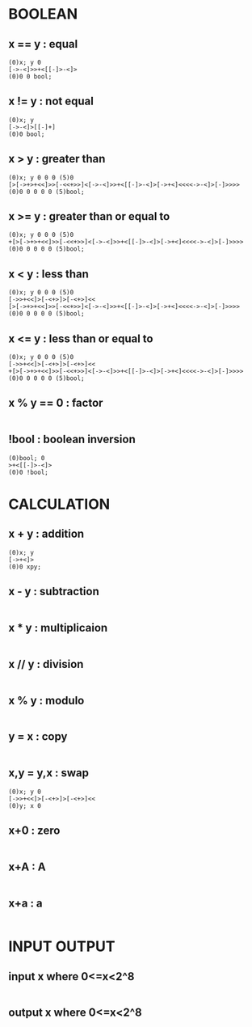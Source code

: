 # BOOLEAN
## x == y : equal
```brainfuck
(0)x; y 0
[->-<]>>+<[[-]>-<]>
(0)0 0 bool;
```

## x != y : not equal
```brainfuck
(0)x; y
[->-<]>[[-]+]
(0)0 bool;
```

## x > y : greater than
```brainfuck
(0)x; y 0 0 0 (5)0
[>[->+>+<<]>>[-<<+>>]<[->-<]>>+<[[-]>-<]>[->+<]<<<<->-<]>[-]>>>>
(0)0 0 0 0 0 (5)bool;
```

## x >= y : greater than or equal to
```brainfuck
(0)x; y 0 0 0 (5)0
+[>[->+>+<<]>>[-<<+>>]<[->-<]>>+<[[-]>-<]>[->+<]<<<<->-<]>[-]>>>>
(0)0 0 0 0 0 (5)bool;

```

## x < y : less than
```brainfuck
(0)x; y 0 0 0 (5)0
[->>+<<]>[-<+>]>[-<+>]<<
[>[->+>+<<]>>[-<<+>>]<[->-<]>>+<[[-]>-<]>[->+<]<<<<->-<]>[-]>>>>
(0)0 0 0 0 0 (5)bool;
```

## x <= y : less than or equal to
```brainfuck
(0)x; y 0 0 0 (5)0
[->>+<<]>[-<+>]>[-<+>]<<
+[>[->+>+<<]>>[-<<+>>]<[->-<]>>+<[[-]>-<]>[->+<]<<<<->-<]>[-]>>>>
(0)0 0 0 0 0 (5)bool;
```

## x % y == 0 : factor
```brainfuck
```

## !bool : boolean inversion
```brainfuck
(0)bool; 0
>+<[[-]>-<]>
(0)0 !bool;
```


# CALCULATION
## x + y : addition
```brainfuck
(0)x; y
[->+<]>
(0)0 xpy;
```

## x - y : subtraction
```brainfuck
```

## x * y : multiplicaion
```brainfuck
```

## x // y : division
```brainfuck
```

## x % y : modulo
```brainfuck
```

## y = x : copy
```brainfuck
```

## x,y = y,x : swap
```brainfuck
(0)x; y 0
[->>+<<]>[-<+>]>[-<+>]<<
(0)y; x 0
```

## x+0 : zero
```brainfuck
```

## x+A : A
```brainfuck
```

## x+a : a
```brainfuck
```


# INPUT OUTPUT
## input  x where 0<=x<2^8
```brainfuck
```

## output x where 0<=x<2^8
```brainfuck
```

